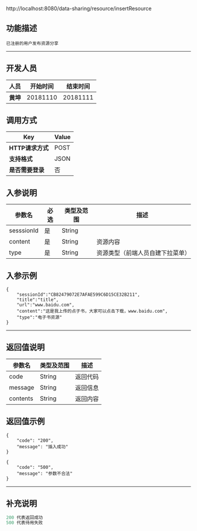 http://localhost:8080/data-sharing/resource/insertResource

## 功能描述
```
已注册的用户发布资源分享
```
---
## 开发人员
| 人员     | 开始时间 | 结束时间 |
| -------- | :------: | :------: |
| **黄坤** | 20181110 | 20181111 |

## 调用方式

| Key              | Value |
| ---------------- | ----- |
| **HTTP请求方式** | POST  |
| **支持格式**     | JSON  |
| **是否需要登录** | 否    |

## 入参说明



| 参数名     | 必选 | 类型及范围 | 描述                             |
| ---------- | ---- | ---------- | -------------------------------- |
| sesssionId | 是   | String     |                                  |
| content    | 是   | String     | 资源内容                         |
| type       | 是   | String     | 资源类型（前端人员自建下拉菜单） |

## 入参示例
```
{
	"sessionId":"CB82479072E7AFAE599C6D15CE32B211",
	"title":"title",
	"url":"www.baidu.com",
	"content":"这是我上传的点子书，大家可以点击下载，www.baidu.com",
	"type":"电子书资源"
}
```

---

## 返回值说明
| 参数名   | 类型及范围 | 描述     |
| -------- | ---------- | -------- |
| code     | String     | 返回代码 |
| message  | String     | 返回信息 |
| contents | String     | 返回内容 |

## 返回值示例
```
{
    "code": "200",
    "message": "插入成功"
} 
```

```
{
    "code": "500",
    "message": "参数不合法"
}
```
---

## 补充说明
~~~js
200 代表返回成功
500 代表待用失败
~~~

